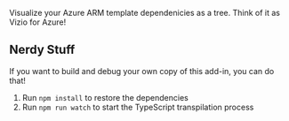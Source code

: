 Visualize your Azure ARM template dependenicies as a tree. Think of it as Vizio for Azure!


## Nerdy Stuff

If you want to build and debug your own copy of this add-in, you can do that!

1. Run `npm install` to restore the dependencies
1. Run `npm run watch` to start the TypeScript transpilation process